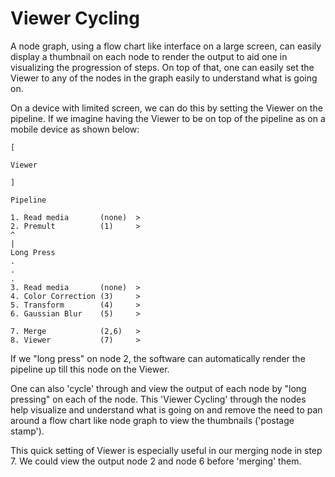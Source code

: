 # Viewer Cycling

A node graph, using a flow chart like interface on a large screen, can easily display a thumbnail on each node to render the output to aid one in visualizing the progression of steps. On top of that, one can easily set the Viewer to any of the nodes in the graph easily to understand what is going on.
 
On a device with limited screen, we can do this by setting the Viewer on the pipeline. If we imagine having the Viewer to be on top of the pipeline as on a mobile device as shown below:
  
    [
 
    Viewer
 
    ]
 
    Pipeline
 
    1. Read media       (none)  >
    2. Premult          (1)     >
    ^
    |
    Long Press
    .
    .
    .
    3. Read media       (none)  >
    4. Color Correction (3)     >
    5. Transform        (4)     >
    6. Gaussian Blur    (5)     >
 
    7. Merge            (2,6)   >
    8. Viewer           (7)     >
 
 If we "long press" on node 2, the software can automatically render the pipeline up till this node on the Viewer.
 
 One can also 'cycle' through and view the output of each node by "long pressing" on each of the node. This 'Viewer Cycling' through the nodes help visualize and understand what is going on and remove the need to pan around a flow chart like node graph to view the thumbnails ('postage stamp').
 
 This quick setting of Viewer is especially useful in our merging node in step 7. We could view the output node 2 and node 6 before 'merging' them.
 
 
